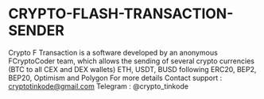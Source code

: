 # CRYPTO-FLASH-TRANSACTION-SENDER
Crypto F Transaction is a software developed by an anonymous FCryptoCoder team, which allows the sending of several crypto currencies (BTC to all CEX and DEX wallets) ETH, USDT, BUSD following ERC20, BEP2, BEP20, Optimism and Polygon For more details Contact support : cryptotinkode@gmail.com Telegram : @crypto_tinkode
